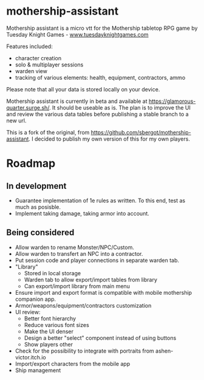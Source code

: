 # mothership-assistant

Mothership assistant is a micro vtt for the Mothership tabletop RPG game by Tuesday Knight Games - www.tuesdayknightgames.com

Features included:

- character creation
- solo & multiplayer sessions
- warden view
- tracking of various elements: health, equipment, contractors, ammo

Please note that all your data is stored locally on your device.

Mothership assistant is currently in beta and available at https://glamorous-quarter.surge.sh/. It should be useable as is. The plan is to improve the UI and review the various data tables before publishing a stable branch to a new url.

This is a fork of the original, from https://github.com/sbergot/mothership-assistant. I decided to publish my own version of this for my own players.

# Roadmap

## In development
- Guarantee implementation of 1e rules as written. To this end, test as much as posisble.
- Implement taking damage, taking armor into account.

## Being considered
- Allow warden to rename Monster/NPC/Custom.
- Allow warden to transfert an NPC into a contractor.
- Put session code and player connections in separate warden tab.
- "Library"
  - Stored in local storage
  - Warden tab to allow export/import tables from library
  - Can export/import library from main menu
- Ensure import and export format is compatible with mobile mothership companion app.
- Armor/weapons/equipment/contractors customization
- UI review:
  - Better font hierarchy
  - Reduce various font sizes
  - Make the UI denser
  - Design a better "select" component instead of using buttons
  - Show players other 
- Check for the possibility to integrate with portraits from ashen-victor.itch.io
- Import/export characters from the mobile app
- Ship management 
